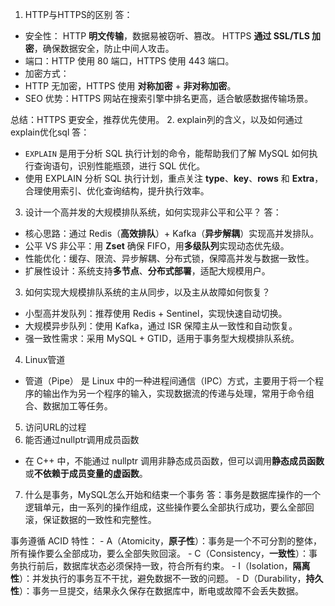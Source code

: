 1. HTTP与HTTPS的区别
答：
- 安全性：
    HTTP **明文传输**，数据易被窃听、篡改。
    HTTPS **通过 SSL/TLS 加密**，确保数据安全，防止中间人攻击。
- 端口：HTTP 使用 80 端口，HTTPS 使用 443 端口。
- 加密方式：
- HTTP 无加密，HTTPS 使用 **对称加密** + **非对称加密**。
- SEO 优势：HTTPS 网站在搜索引擎中排名更高，适合敏感数据传输场景。

总结：HTTPS 更安全，推荐优先使用。
2. explain列的含义，以及如何通过explain优化sql
答：
- `EXPLAIN` 是用于分析 SQL 执行计划的命令，能帮助我们了解 MySQL 如何执行查询语句，识别性能瓶颈，进行 SQL 优化。
- 使用 EXPLAIN 分析 SQL 执行计划，重点关注 **type**、**key**、**rows** 和 **Extra**，合理使用索引、优化查询结构，提升执行效率。
3. 设计一个高并发的大规模排队系统，如何实现非公平和公平？
答：
- 核心思路：通过 Redis（**高效排队**）+ Kafka（**异步解耦**）实现高并发排队。
- 公平 VS 非公平：用 **Zset** 确保 FIFO，用**多级队列**实现动态优先级。
- 性能优化：缓存、限流、异步解耦、分布式锁，保障高并发与数据一致性。
- 扩展性设计：系统支持**多节点**、**分布式部署**，适配大规模用户。
3. 如何实现大规模排队系统的主从同步，以及主从故障如何恢复？
- 小型高并发队列：推荐使用 Redis + Sentinel，实现快速自动切换。
- 大规模异步队列：使用 Kafka，通过 ISR 保障主从一致性和自动恢复。
- 强一致性需求：采用 MySQL + GTID，适用于事务型大规模排队系统。
4.  Linux管道
- 管道（Pipe） 是 Linux 中的一种进程间通信（IPC）方式，主要用于将一个程序的输出作为另一个程序的输入，实现数据流的传递与处理，常用于命令组合、数据加工等任务。
5. 访问URL的过程
6. 能否通过nullptr调用成员函数
- 在 C++ 中，不能通过 nullptr 调用非静态成员函数，但可以调用**静态成员函数**或**不依赖于成员变量的虚函数**。
7. 什么是事务，MySQL怎么开始和结束一个事务
答：事务是数据库操作的一个逻辑单元，由一系列的操作组成，这些操作要么全部执行成功，要么全部回滚，保证数据的一致性和完整性。

事务遵循 ACID 特性：
    - A（Atomicity，**原子性**）：事务是一个不可分割的整体，所有操作要么全部成功，要么全部失败回滚。
    - C（Consistency，**一致性**）：事务执行前后，数据库状态必须保持一致，符合所有约束。
    - I（Isolation，**隔离性**）：并发执行的事务互不干扰，避免数据不一致的问题。
    - D（Durability，**持久性**）：事务一旦提交，结果永久保存在数据库中，断电或故障不会丢失数据。